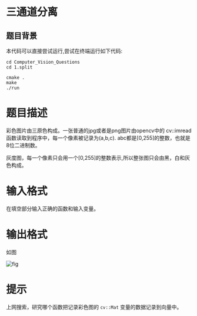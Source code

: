 # 三通道分离

## 题目背景


本代码可以直接尝试运行,尝试在终端运行如下代码:

```
cd Computer_Vision_Questions
cd 1.split 

cmake .
make 
./run

```


# 题目描述

彩色图片由三原色构成。一张普通的jpg或者是png图片由opencv中的 cv::imread 函数读取到程序中，每一个像素被记录为(a,b,c). abc都是[0,255]的整数，也就是8位二进制数。

灰度图，每一个像素只会用一个[0,255]的整数表示,所以整张图只会由黑，白和灰色构成。
# 输入格式

在填空部分输入正确的函数和输入变量。

# 输出格式

如图

![fig](https://github.com/UoN-Lancet/Computer_Vision_Questions/blob/master/1.split/sample.jpg) 
# 提示

上网搜索，研究哪个函数把记录彩色图的 ``cv::Mat`` 变量的数据记录到向量中。
